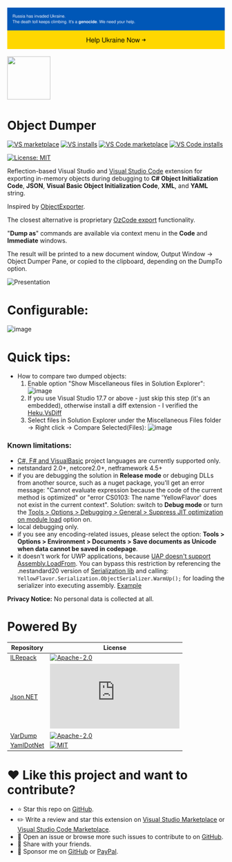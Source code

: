[![Stand With Ukraine](https://raw.githubusercontent.com/vshymanskyy/StandWithUkraine/main/banner2-direct.svg)](https://stand-with-ukraine.pp.ua)

<img src="https://yevhencherkes.gallerycdn.vsassets.io/extensions/yevhencherkes/yellowflavorobjectdumper/0.0.0.64/1665328424655/Microsoft.VisualStudio.Services.Icons.Default" width="100" height="100" />

# Object Dumper

[![VS marketplace](https://img.shields.io/visual-studio-marketplace/v/YevhenCherkes.YellowFlavorObjectDumper.svg?label=VS%20marketplace&style=for-the-badge)](https://marketplace.visualstudio.com/items?itemName=YevhenCherkes.YellowFlavorObjectDumper)
[![VS installs](https://img.shields.io/visual-studio-marketplace/i/YevhenCherkes.YellowFlavorObjectDumper?label=VS%20installs&style=for-the-badge)](https://marketplace.visualstudio.com/items?itemName=YevhenCherkes.YellowFlavorObjectDumper)
[![VS Code marketplace](https://img.shields.io/visual-studio-marketplace/v/YevhenCherkes.object-dumper.svg?label=VS%20Code%20marketplace&style=for-the-badge)](https://marketplace.visualstudio.com/items?itemName=YevhenCherkes.object-dumper)
[![VS Code installs](https://img.shields.io/visual-studio-marketplace/i/YevhenCherkes.object-dumper?label=VS%20Code%20installs&style=for-the-badge)](https://marketplace.visualstudio.com/items?itemName=YevhenCherkes.object-dumper)

[![License: MIT](https://img.shields.io/github/license/ycherkes/ObjectDumper?style=for-the-badge)](https://github.com/ycherkes/ObjectDumper/blob/main/LICENSE.txt)

Reflection-based Visual Studio and [Visual Studio Code](https://github.com/ycherkes/ObjectDumper/blob/main/src/object-dumper-vscode/README.md) extension for exporting in-memory objects during debugging to **C# Object Initialization Code**, **JSON**, **Visual Basic Object Initialization Code**, **XML**, and **YAML** string.

Inspired by [ObjectExporter](https://github.com/OmarElabd/ObjectExporter).

The closest alternative is proprietary [OzCode export](https://github.com/oz-code/OzCodeDemo/tree/master/OzCodeDemo/12.Export) functionality.

"**Dump as**" commands are available via context menu in the **Code** and **Immediate** windows.

The result will be printed to a new document window, Output Window -> Object Dumper Pane, or copied to the clipboard, depending on the DumpTo option.

![Presentation](https://user-images.githubusercontent.com/13467759/175763360-6d714f96-8b90-48a9-bff0-8bceac4c2502.gif)

# Configurable:

![image](https://github.com/ycherkes/ObjectDumper/assets/13467759/a26e322f-cb29-4daa-a8d2-96f9df57af1b)

# Quick tips:
- How to compare two dumped objects:
  1. Enable option "Show Miscellaneous files in Solution Explorer":
  ![image](https://github.com/ycherkes/ObjectDumper/assets/13467759/2cd2d786-1e30-4425-83ab-664277068ad6)
  2. If you use Visual Studio 17.7 or above - just skip this step (it's an embedded), otherwise install a diff extension - I verified the [Heku.VsDiff](https://marketplace.visualstudio.com/items?itemName=Heku.VsDiff2022)
  3. Select files in Solution Explorer under the Miscellaneous Files folder -> Right click -> Compare Selected(Files):
  ![image](https://user-images.githubusercontent.com/13467759/173349566-518f89e1-9d21-4ab6-a4e1-da2dc86e3a78.png)


### Known limitations:
- [C#, F# and VisualBasic](https://github.com/ycherkes/ObjectDumper/blob/main/src/ObjectDumper/DebuggeeInteraction/InteractionService.cs#L25-L30) project languages are currently supported only.
- netstandard 2.0+, netcore2.0+, netframework 4.5+
- if you are debugging the solution in **Release mode** or debuging DLLs from another source, such as a nuget package, you'll get an error message: "Cannot evaluate expression because the code of the current method is optimized" or "error CS0103: The name 'YellowFlavor' does not exist in the current context". Solution: switch to **Debug mode** or turn the [Tools > Options > Debugging > General > Suppress JIT optimization on module load](https://learn.microsoft.com/en-us/visualstudio/debugger/jit-optimization-and-debugging?view=vs-2022#the-suppress-jit-optimization-on-module-load-managed-only-option) option on.
- local debugging only.
- if you see any encoding-related issues, please select the option: **Tools > Options > Environment > Documents > Save documents as Unicode when data cannot be saved in codepage**.
- it doesn't work for UWP applications, because [UAP doesn't support Assembly.LoadFrom](https://github.com/dotnet/runtime/issues/7543). You can bypass this restriction by referencing the .nestandard20 version of [Serialization lib](https://github.com/ycherkes/ObjectDumper/tree/main/src/Serialization) and calling: ```YellowFlavor.Serialization.ObjectSerializer.WarmUp();``` for loading the serializer into executing assembly. [Example](https://github.com/ycherkes/ObjectDumper/blob/main/samples/uwp/TestUwp/App.xaml.cs#L22)

**Privacy Notice:** No personal data is collected at all.

# Powered By

| Repository  | License |
| ------------- | ------------- |
| [ILRepack](https://github.com/gluck/il-repack)  | [![Apache-2.0](https://img.shields.io/github/license/gluck/il-repack?style=flat-square)](https://github.com/gluck/il-repack/blob/master/LICENSE)  |
| [Json.NET](https://github.com/JamesNK/Newtonsoft.Json)  | [![MIT](https://img.shields.io/github/license/JamesNK/Newtonsoft.Json?style=flat-square)](https://github.com/JamesNK/Newtonsoft.Json/blob/master/LICENSE.md)  |
| [VarDump](https://github.com/ycherkes/VarDump)  | [![Apache-2.0](https://img.shields.io/github/license/ycherkes/vardump?style=flat-square)](https://github.com/ycherkes/VarDump/blob/main/LICENSE)  |
| [YamlDotNet](https://github.com/aaubry/YamlDotNet)  | [![MIT](https://img.shields.io/github/license/aaubry/YamlDotNet?style=flat-square)](https://github.com/aaubry/YamlDotNet/blob/master/LICENSE.txt)  |

# ❤ Like this project and want to contribute?

- ⭐ Star this repo on [GitHub](https://github.com/ycherkes/ObjectDumper).
- ✏️ Write a review  and star this extension on [Visual Studio Marketplace](https://marketplace.visualstudio.com/items?itemName=YevhenCherkes.YellowFlavorObjectDumper&ssr=false#review-details) or [Visual Studio Code Marketplace](https://marketplace.visualstudio.com/items?itemName=YevhenCherkes.object-dumper&ssr=false#review-details).
- 🐞 Open an issue or browse more such issues to contribute to on [GitHub](https://github.com/ycherkes/ObjectDumper/issues).
- 🔗 Share with your friends.
- 🍪 Sponsor me on [GitHub](https://github.com/sponsors/ycherkes) or [PayPal](https://www.paypal.com/donate/?business=KXGF7CMW8Y8WJ&no_recurring=0&item_name=Help+Object+Dumper+become+better%21).
